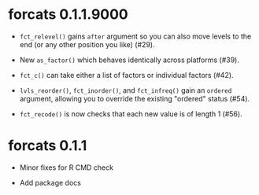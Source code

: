 # forcats 0.1.1.9000

* `fct_relevel()` gains `after` argument so you can also move levels
  to the end (or any other position you like) (#29).

* New `as_factor()` which behaves identically across platforms (#39).

* `fct_c()` can take either a list of factors or individual factors (#42).

* `lvls_reorder()`, `fct_inorder()`, and `fct_infreq()` gain an `ordered`
   argument, allowing you to override the existing "ordered" status (#54).

* `fct_recode()` is now checks that each new value is of length 1 (#56).

# forcats 0.1.1

* Minor fixes for R CMD check

* Add package docs
